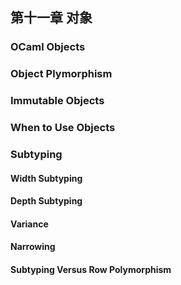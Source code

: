 ## 第十一章 对象

### OCaml Objects

### Object Plymorphism

### Immutable Objects

### When to Use Objects

### Subtyping
#### Width Subtyping
#### Depth Subtyping
#### Variance
#### Narrowing
#### Subtyping Versus Row Polymorphism
